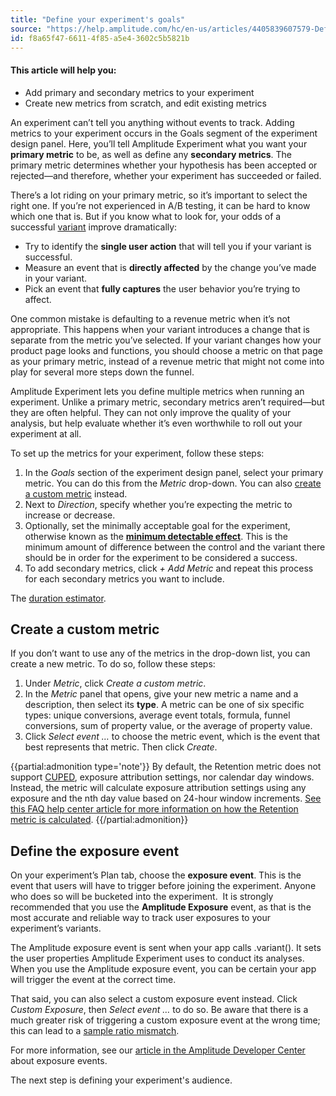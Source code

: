 ```yaml
---
title: "Define your experiment's goals"
source: "https://help.amplitude.com/hc/en-us/articles/4405839607579-Define-your-experiment-s-goals"
id: f8a65f47-6611-4f85-a5e4-3602c5b5821b
---
```


#### This article will help you:

* Add primary and secondary metrics to your experiment
* Create new metrics from scratch, and edit existing metrics

An experiment can’t tell you anything without events to track. Adding metrics to your experiment occurs in the Goals segment of the experiment design panel. Here, you’ll tell Amplitude Experiment what you want your **primary metric** to be, as well as define any **secondary metrics**. The primary metric determines whether your hypothesis has been accepted or rejected—and therefore, whether your experiment has succeeded or failed.

There’s a lot riding on your primary metric, so it’s important to select the right one. If you’re not experienced in A/B testing, it can be hard to know which one that is. But if you know what to look for, your odds of a successful [variant](/experiment/workflow/add-variants) improve dramatically:

* Try to identify the **single user action** that will tell you if your variant is successful.
* Measure an event that is **directly affected** by the change you’ve made in your variant.
* Pick an event that **fully captures** the user behavior you’re trying to affect.

One common mistake is defaulting to a revenue metric when it’s not appropriate. This happens when your variant introduces a change that is separate from the metric you’ve selected. If your variant changes how your product page looks and functions, you should choose a metric on that page as your primary metric, instead of a revenue metric that might not come into play for several more steps down the funnel. 

Amplitude Experiment lets you define multiple metrics when running an experiment. Unlike a primary metric, secondary metrics aren’t required—but they are often helpful. They can not only improve the quality of your analysis, but help evaluate whether it’s even worthwhile to roll out your experiment at all.

To set up the metrics for your experiment, follow these steps:

1. In the *Goals* section of the experiment design panel, select your primary metric. You can do this from the *Metric* drop-down. You can also [create a custom metric](/experiment/workflow/define-goals) instead.
2. Next to *Direction*, specify whether you’re expecting the metric to increase or decrease.
3. Optionally, set the minimally acceptable goal for the experiment, otherwise known as the **[minimum detectable effect](/experiment/experiment-theory/experiment-set-mde)**. This is the minimum amount of difference between the control and the variant there should be in order for the experiment to be considered a success.
4. To add secondary metrics, click *+ Add Metric* and repeat this process for each secondary metrics you want to include.

The [duration estimator](/experiment/key-terms). 

## Create a custom metric

If you don’t want to use any of the metrics in the drop-down list, you can create a new metric. To do so, follow these steps:

1. Under *Metric*, click *Create a custom metric*.
2. In the *Metric* panel that opens, give your new metric a name and a description, then select its **type**. A metric can be one of six specific types: unique conversions, average event totals, formula, funnel conversions, sum of property value, or the average of property value.
3. Click *Select event …* to choose the metric event, which is the event that best represents that metric. Then click *Create*.

{{partial:admonition type='note'}}
 By default, the Retention metric does not support [CUPED](/experiment/workflow/finalize-statistical-preferences), exposure attribution settings, nor calendar day windows. Instead, the metric will calculate exposure attribution settings using any exposure and the nth day value based on 24-hour window increments. [See this FAQ help center article for more information on how the Retention metric is calculated](https://help.amplitude.com/hc/en-us/articles/17986231773595).
{{/partial:admonition}}

## Define the exposure event

On your experiment’s Plan tab, choose the **exposure event**. This is the event that users will have to trigger before joining the experiment. Anyone who does so will be bucketed into the experiment.  It is strongly recommended that you use the **Amplitude Exposure** event, as that is the most accurate and reliable way to track user exposures to your experiment’s variants.

The Amplitude exposure event is sent when your app calls .variant(). It sets the user properties Amplitude Experiment uses to conduct its analyses. When you use the Amplitude exposure event, you can be certain your app will trigger the event at the correct time.

That said, you can also select a custom exposure event instead. Click *Custom Exposure*, then *Select event …* to do so. Be aware that there is a much greater risk of triggering a custom exposure event at the wrong time; this can lead to a [sample ratio mismatch](/experiment/advanced-techniques/sample-ratio-mismatch).

For more information, see our [article in the Amplitude Developer Center](https://www.docs.developers.amplitude.com/experiment/general/exposure-tracking/) about exposure events.

The next step is defining your experiment's audience.
